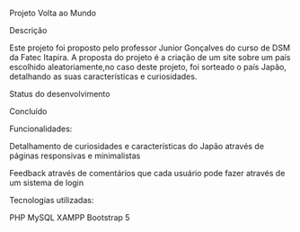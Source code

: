 Projeto Volta ao Mundo

Descrição

Este projeto foi proposto pelo professor Junior Gonçalves do curso de DSM da Fatec Itapira. A proposta do projeto é
a criação de um site sobre um país escolhido aleatoriamente,no caso deste projeto, foi sorteado o país Japão, detalhando
as suas características e curiosidades.

Status do desenvolvimento

Concluído

Funcionalidades:

Detalhamento de curiosidades e características do Japão através de páginas responsivas e minimalistas

Feedback através de comentários que cada usuário pode fazer através de um sistema de login

Tecnologias utilizadas:

PHP
MySQL
XAMPP
Bootstrap 5
